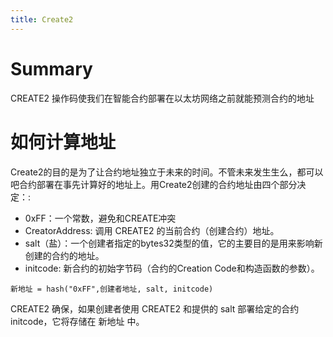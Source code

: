 ```yaml
---
title: Create2
---
```


# Summary
CREATE2 操作码使我们在智能合约部署在以太坊网络之前就能预测合约的地址

# 如何计算地址

Create2的目的是为了让合约地址独立于未来的时间。不管未来发生生么，都可以吧合约部署在事先计算好的地址上。用Create2创建的合约地址由四个部分决定：:

- 0xFF：一个常数，避免和CREATE冲突
- CreatorAddress: 调用 CREATE2 的当前合约（创建合约）地址。
- salt（盐）：一个创建者指定的bytes32类型的值，它的主要目的是用来影响新创建的合约的地址。
- initcode: 新合约的初始字节码（合约的Creation Code和构造函数的参数）。

```solidity
新地址 = hash("0xFF",创建者地址, salt, initcode)
```
CREATE2 确保，如果创建者使用 CREATE2 和提供的 salt 部署给定的合约initcode，它将存储在 新地址 中。

